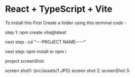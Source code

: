 # React + TypeScript + Vite

To install this First Create a folder using this terminal code -

step 1: npm create vite@latest

next step : cd "---PROJECT NAME----"


next step: npm install or npm i





project screenShot

screen shot1: (src/assets/1.JPG)
screen shot 2: 
screenShot 3: